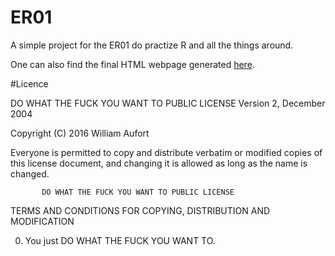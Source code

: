 # ER01

A simple project for the ER01 do practize R and all the things around.

One can also find the final HTML webpage generated [here](http://perso.ens-lyon.fr/william.aufort/ER01.html).

#Licence

DO WHAT THE FUCK YOU WANT TO PUBLIC LICENSE
                   Version 2, December 2004
 
Copyright (C) 2016 William Aufort
 
Everyone is permitted to copy and distribute verbatim or modified
copies of this license document, and changing it is allowed as long
as the name is changed.
 
           DO WHAT THE FUCK YOU WANT TO PUBLIC LICENSE
  TERMS AND CONDITIONS FOR COPYING, DISTRIBUTION AND MODIFICATION
 
 0. You just DO WHAT THE FUCK YOU WANT TO.
